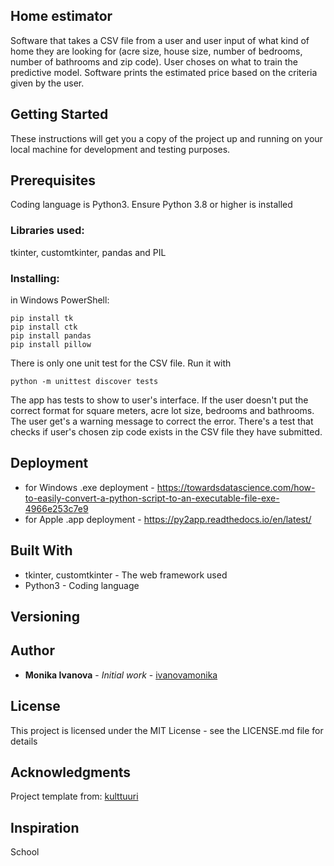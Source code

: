 ## Home estimator

Software that takes a CSV file from a user and user input of what kind of home they are looking for (acre size, house size, number of bedrooms, number of bathrooms and zip code). User choses on what to train the predictive model. Software prints the estimated price based on the criteria given by the user.

## Getting Started
These instructions will get you a copy of the project up and running on your local machine for development and testing purposes.


## Prerequisites
Coding language is Python3.
Ensure Python 3.8 or higher is installed

### Libraries used: 
tkinter, customtkinter, pandas and PIL

### Installing: 
in Windows PowerShell:

```
pip install tk
pip install ctk
pip install pandas
pip install pillow

```

There is only one unit test for the CSV file. Run it with 

```
python -m unittest discover tests
```
The app has tests to show to user's interface. If the user doesn't put the correct format for square meters, acre lot size, bedrooms and bathrooms. The user get's a warning message to correct the error. There's a test that checks if user's chosen zip code exists in the CSV file they have submitted.

## Deployment

* for Windows .exe deployment - https://towardsdatascience.com/how-to-easily-convert-a-python-script-to-an-executable-file-exe-4966e253c7e9
* for Apple .app deployment - https://py2app.readthedocs.io/en/latest/

## Built With
* tkinter, customtkinter - The web framework used
* Python3 - Coding language

## Versioning


## Author

* **Monika Ivanova** - *Initial work* - [ivanovamonika](https://github.com/ivanovamonika)

## License
This project is licensed under the MIT License - see the LICENSE.md file for details

## Acknowledgments
Project template from: 
[kulttuuri](https://github.com/kulttuuri/python_customtkinter_multipage_app_example)

## Inspiration
School
